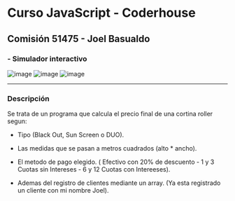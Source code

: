 # Curso JavaScript - Coderhouse
## Comisión 51475 - Joel Basualdo
### - Simulador interactivo

![image](https://github.com/JoelJBG/Js---2daPreEntrega/blob/main/img/Segunda%20Entrega.jpg?raw=true)
![image](https://raw.githubusercontent.com/JoelJBG/Js---2daPreEntrega/main/img/Segunda%20Entrega2.jpg)
![image](https://raw.githubusercontent.com/JoelJBG/Js---2daPreEntrega/main/img/Segunda%20Entrega3.jpg)

---

### **Descripción**

  Se trata de un programa que calcula el precio final de una cortina roller segun:
  
  - Tipo (Black Out, Sun Screen o DUO).
  
  - Las medidas que se pasan a metros cuadrados (alto * ancho).
  
  - El metodo de pago elegido. ( Efectivo con 20% de descuento - 1 y 3 Cuotas sin Intereses - 6 y 12 Cuotas con Intereeses).

  - Ademas del registro de clientes mediante un array. (Ya esta registrado un cliente con mi nombre Joel).
